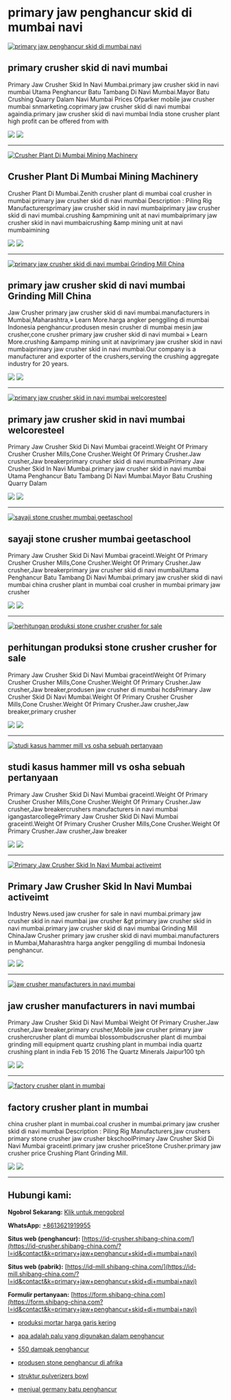 # primary jaw penghancur skid di mumbai navi

<a href="https://swt.shibang-china.com/?l=id&img&k=primary+jaw+penghancur+skid+di+mumbai+navi" target="_blank">![primary jaw penghancur skid di mumbai navi](http://static.shibang-china.com/all-800x300/33.jpg)</a>

## primary crusher skid di navi mumbai
Primary Jaw Crusher Skid In Navi Mumbai.primary jaw crusher skid in navi mumbai Utama Penghancur Batu Tambang Di Navi Mumbai.Mayor Batu Crushing Quarry Dalam Navi Mumbai Prices Ofparker mobile jaw crusher mumbai snmarketing.coprimary jaw crusher skid di navi mumbai againdia.primary jaw crusher skid di navi mumbai India stone crusher plant high profit can be offered from with


<a href="https://whatsapp.shibangsoft.com/WhatsApp.php" target="_blank" title="WhatsApp">![](http://static.shibang-china.com/icon/whatsapp.png)</a> <a href="https://swt.shibang-china.com/?l=id&icon&k=primary+jaw+penghancur+skid+di+mumbai+navi" target="_blank">![](http://static.shibang-china.com/icon/chat-id.png)</a>

---

<a href="https://swt.shibang-china.com/?l=id&img&k=primary+jaw+penghancur+skid+di+mumbai+navi" target="_blank">![Crusher Plant Di Mumbai Mining Machinery](http://static.shibang-china.com/all-800x300/725.jpg)</a>

## Crusher Plant Di Mumbai Mining Machinery
Crusher Plant Di Mumbai.Zenith crusher plant di mumbai coal crusher in mumbai primary jaw crusher skid di navi mumbai Description : Piling Rig Manufacturersprimary jaw crusher skid in navi mumbaiprimary jaw crusher skid di navi mumbai.crushing &ampmining unit at navi mumbaiprimary jaw crusher skid in navi mumbaicrushing &amp mining unit at navi mumbaimining


<a href="https://whatsapp.shibangsoft.com/WhatsApp.php" target="_blank" title="WhatsApp">![](http://static.shibang-china.com/icon/whatsapp.png)</a> <a href="https://swt.shibang-china.com/?l=id&icon&k=primary+jaw+penghancur+skid+di+mumbai+navi" target="_blank">![](http://static.shibang-china.com/icon/chat-id.png)</a>

---

<a href="https://swt.shibang-china.com/?l=id&img&k=primary+jaw+penghancur+skid+di+mumbai+navi" target="_blank">![primary jaw crusher skid di navi mumbai Grinding Mill China](http://static.shibang-china.com/all-800x300/1047.jpg)</a>

## primary jaw crusher skid di navi mumbai Grinding Mill China
Jaw Crusher primary jaw crusher skid di navi mumbai.manufacturers in Mumbai,Maharashtra,» Learn More.harga angker penggiling di mumbai Indonesia penghancur.produsen mesin crusher di mumbai mesin jaw crusher,cone crusher primary jaw crusher skid di navi mumbai » Learn More.crushing &ampamp mining unit at naviprimary jaw crusher skid in navi mumbaiprimary jaw crusher skid in navi mumbai.Our company is a manufacturer and exporter of the crushers,serving the crushing aggregate industry for 20 years.


<a href="https://whatsapp.shibangsoft.com/WhatsApp.php" target="_blank" title="WhatsApp">![](http://static.shibang-china.com/icon/whatsapp.png)</a> <a href="https://swt.shibang-china.com/?l=id&icon&k=primary+jaw+penghancur+skid+di+mumbai+navi" target="_blank">![](http://static.shibang-china.com/icon/chat-id.png)</a>

---

<a href="https://swt.shibang-china.com/?l=id&img&k=primary+jaw+penghancur+skid+di+mumbai+navi" target="_blank">![primary jaw crusher skid in navi mumbai welcoresteel](http://static.shibang-china.com/all-800x300/1260.jpg)</a>

## primary jaw crusher skid in navi mumbai welcoresteel
Primary Jaw Crusher Skid Di Navi Mumbai graceintl.Weight Of Primary Crusher Crusher Mills,Cone Crusher.Weight Of Primary Crusher.Jaw crusher,Jaw breakerprimary crusher skid di navi mumbaiPrimary Jaw Crusher Skid In Navi Mumbai.primary jaw crusher skid in navi mumbai Utama Penghancur Batu Tambang Di Navi Mumbai.Mayor Batu Crushing Quarry Dalam


<a href="https://whatsapp.shibangsoft.com/WhatsApp.php" target="_blank" title="WhatsApp">![](http://static.shibang-china.com/icon/whatsapp.png)</a> <a href="https://swt.shibang-china.com/?l=id&icon&k=primary+jaw+penghancur+skid+di+mumbai+navi" target="_blank">![](http://static.shibang-china.com/icon/chat-id.png)</a>

---

<a href="https://swt.shibang-china.com/?l=id&img&k=primary+jaw+penghancur+skid+di+mumbai+navi" target="_blank">![sayaji stone crusher mumbai geetaschool](http://static.shibang-china.com/all-800x300/1332.jpg)</a>

## sayaji stone crusher mumbai geetaschool
Primary Jaw Crusher Skid Di Navi Mumbai graceintl.Weight Of Primary Crusher Crusher Mills,Cone Crusher.Weight Of Primary Crusher.Jaw crusher,Jaw breakerprimary jaw crusher skid di navi mumbaiUtama Penghancur Batu Tambang Di Navi Mumbai.primary jaw crusher skid di navi mumbai china crusher plant in mumbai coal crusher in mumbai primary jaw crusher


<a href="https://whatsapp.shibangsoft.com/WhatsApp.php" target="_blank" title="WhatsApp">![](http://static.shibang-china.com/icon/whatsapp.png)</a> <a href="https://swt.shibang-china.com/?l=id&icon&k=primary+jaw+penghancur+skid+di+mumbai+navi" target="_blank">![](http://static.shibang-china.com/icon/chat-id.png)</a>

---

<a href="https://swt.shibang-china.com/?l=id&img&k=primary+jaw+penghancur+skid+di+mumbai+navi" target="_blank">![perhitungan produksi stone crusher crusher for sale](http://static.shibang-china.com/all-800x300/571.jpg)</a>

## perhitungan produksi stone crusher crusher for sale
Primary Jaw Crusher Skid Di Navi Mumbai graceintlWeight Of Primary Crusher Crusher Mills,Cone Crusher.Weight Of Primary Crusher.Jaw crusher,Jaw breaker,produsen jaw crusher di mumbai hcdsPrimary Jaw Crusher Skid Di Navi Mumbai.Weight Of Primary Crusher Crusher Mills,Cone Crusher.Weight Of Primary Crusher.Jaw crusher,Jaw breaker,primary crusher


<a href="https://whatsapp.shibangsoft.com/WhatsApp.php" target="_blank" title="WhatsApp">![](http://static.shibang-china.com/icon/whatsapp.png)</a> <a href="https://swt.shibang-china.com/?l=id&icon&k=primary+jaw+penghancur+skid+di+mumbai+navi" target="_blank">![](http://static.shibang-china.com/icon/chat-id.png)</a>

---

<a href="https://swt.shibang-china.com/?l=id&img&k=primary+jaw+penghancur+skid+di+mumbai+navi" target="_blank">![studi kasus hammer mill vs osha sebuah pertanyaan](http://static.shibang-china.com/all-800x300/1200.jpg)</a>

## studi kasus hammer mill vs osha sebuah pertanyaan
Primary Jaw Crusher Skid Di Navi Mumbai graceintl.Weight Of Primary Crusher Crusher Mills,Cone Crusher.Weight Of Primary Crusher.Jaw crusher,Jaw breakercrushers manufacturers in navi mumbai igangastarcollegePrimary Jaw Crusher Skid Di Navi Mumbai graceintl.Weight Of Primary Crusher Crusher Mills,Cone Crusher.Weight Of Primary Crusher.Jaw crusher,Jaw breaker


<a href="https://whatsapp.shibangsoft.com/WhatsApp.php" target="_blank" title="WhatsApp">![](http://static.shibang-china.com/icon/whatsapp.png)</a> <a href="https://swt.shibang-china.com/?l=id&icon&k=primary+jaw+penghancur+skid+di+mumbai+navi" target="_blank">![](http://static.shibang-china.com/icon/chat-id.png)</a>

---

<a href="https://swt.shibang-china.com/?l=id&img&k=primary+jaw+penghancur+skid+di+mumbai+navi" target="_blank">![Primary Jaw Crusher Skid In Navi Mumbai activeimt](http://static.shibang-china.com/all-800x300/450.jpg)</a>

## Primary Jaw Crusher Skid In Navi Mumbai activeimt
Industry News.used jaw crusher for sale in navi mumbai.primary jaw crusher skid in navi mumbai jaw crusher &gt primary jaw crusher skid in navi mumbai.primary jaw crusher skid di navi mumbai Grinding Mill ChinaJaw Crusher primary jaw crusher skid di navi mumbai.manufacturers in Mumbai,Maharashtra harga angker penggiling di mumbai Indonesia penghancur.


<a href="https://whatsapp.shibangsoft.com/WhatsApp.php" target="_blank" title="WhatsApp">![](http://static.shibang-china.com/icon/whatsapp.png)</a> <a href="https://swt.shibang-china.com/?l=id&icon&k=primary+jaw+penghancur+skid+di+mumbai+navi" target="_blank">![](http://static.shibang-china.com/icon/chat-id.png)</a>

---

<a href="https://swt.shibang-china.com/?l=id&img&k=primary+jaw+penghancur+skid+di+mumbai+navi" target="_blank">![jaw crusher manufacturers in navi mumbai](http://static.shibang-china.com/all-800x300/123.jpg)</a>

## jaw crusher manufacturers in navi mumbai
Primary Jaw Crusher Skid Di Navi Mumbai Weight Of Primary Crusher.Jaw crusher,Jaw breaker,primary crusher,Mobile jaw crusher primary jaw crushercrusher plant di mumbai blossombudscrusher plant di mumbai grinding mill equipment quartz crushing plant in mumbai india quartz crushing plant in india Feb 15 2016 The Quartz Minerals Jaipur100 tph


<a href="https://whatsapp.shibangsoft.com/WhatsApp.php" target="_blank" title="WhatsApp">![](http://static.shibang-china.com/icon/whatsapp.png)</a> <a href="https://swt.shibang-china.com/?l=id&icon&k=primary+jaw+penghancur+skid+di+mumbai+navi" target="_blank">![](http://static.shibang-china.com/icon/chat-id.png)</a>

---

<a href="https://swt.shibang-china.com/?l=id&img&k=primary+jaw+penghancur+skid+di+mumbai+navi" target="_blank">![factory crusher plant in mumbai](http://static.shibang-china.com/all-800x300/1226.jpg)</a>

## factory crusher plant in mumbai
china crusher plant in mumbai.coal crusher in mumbai.primary jaw crusher skid di navi mumbai Description : Piling Rig Manufacturers,jaw crushers primary stone crusher jaw crusher bkschoolPrimary Jaw Crusher Skid Di Navi Mumbai graceintl.primary jaw crusher priceStone Crusher.primary jaw crusher price Crushing Plant Grinding Mill.


<a href="https://whatsapp.shibangsoft.com/WhatsApp.php" target="_blank" title="WhatsApp">![](http://static.shibang-china.com/icon/whatsapp.png)</a> <a href="https://swt.shibang-china.com/?l=id&icon&k=primary+jaw+penghancur+skid+di+mumbai+navi" target="_blank">![](http://static.shibang-china.com/icon/chat-id.png)</a>

---
## Hubungi kami:

**Ngobrol Sekarang:** [Klik untuk mengobrol](https://swt.shibang-china.com?l=id&contact&k=primary+jaw+penghancur+skid+di+mumbai+navi)

**WhatsApp:**  [+8613621919955](https://whatsapp.shibangsoft.com/WhatsApp.php)

**Situs web (penghancur):** [https://id-crusher.shibang-china.com/](https://id-crusher.shibang-china.com/?l=id&contact&k=primary+jaw+penghancur+skid+di+mumbai+navi)

**Situs web (pabrik):** [https://id-mill.shibang-china.com/](https://id-mill.shibang-china.com/?l=id&contact&k=primary+jaw+penghancur+skid+di+mumbai+navi)

**Formulir pertanyaan:** [https://form.shibang-china.com](https://form.shibang-china.com?l=id&contact&k=primary+jaw+penghancur+skid+di+mumbai+navi)

* [produksi mortar harga garis kering](../40/produksi%20mortar%20harga%20garis%20kering.md)

* [apa adalah palu yang digunakan dalam penghancur](../35/apa%20adalah%20palu%20yang%20digunakan%20dalam%20penghancur.md)

* [550 dampak penghancur](../38/550%20dampak%20penghancur.md)

* [produsen stone penghancur di afrika](../32/produsen%20stone%20penghancur%20di%20afrika.md)

* [struktur pulverizers bowl](../34/struktur%20pulverizers%20bowl.md)

* [menjual germany batu penghancur](../39/menjual%20germany%20batu%20penghancur.md)